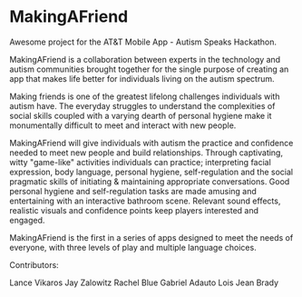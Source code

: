 MakingAFriend
=============

Awesome project for the AT&T Mobile App - Autism Speaks Hackathon.

MakingAFriend is a collaboration between experts in the technology and autism communities brought together for the single purpose of creating an app that makes life better for individuals living on the autism spectrum. 

Making friends is one of the greatest lifelong challenges individuals with autism have.  The everyday struggles to understand the complexities of social skills coupled with a varying dearth of personal hygiene make it monumentally difficult to meet and interact with new people.  

MakingAFriend will give individuals with autism the practice and confidence needed to meet new people and build relationships.  Through captivating, witty "game-like" activities individuals can practice; interpreting facial expression, body language, personal hygiene, self-regulation and the social pragmatic skills of initiating & maintaining appropriate conversations.  Good personal hygiene and self-regulation tasks are made amusing and 
entertaining with an interactive bathroom scene.  Relevant sound effects, realistic visuals and confidence points keep players interested and engaged.  

MakingAFriend is the first in a series of apps designed to meet the needs of everyone, with three levels of play and multiple language choices.

Contributors: 
    
Lance Vikaros
Jay Zalowitz 
Rachel Blue 
Gabriel Adauto
Lois Jean Brady
